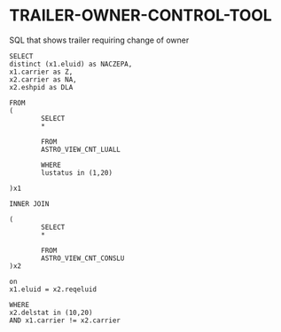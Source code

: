 # TRAILER-OWNER-CONTROL-TOOL
SQL that shows trailer requiring change of owner

	SELECT 
	distinct (x1.eluid) as NACZEPA, 
	x1.carrier as Z, 
	x2.carrier as NA, 
	x2.eshpid as DLA 

	FROM
	(
			SELECT 
			* 

			FROM 
			ASTRO_VIEW_CNT_LUALL

			WHERE
			lustatus in (1,20)

	)x1

	INNER JOIN

	(
			SELECT 
			* 

			FROM 
			ASTRO_VIEW_CNT_CONSLU
	)x2

	on
	x1.eluid = x2.reqeluid

	WHERE
	x2.delstat in (10,20)
	AND x1.carrier != x2.carrier
